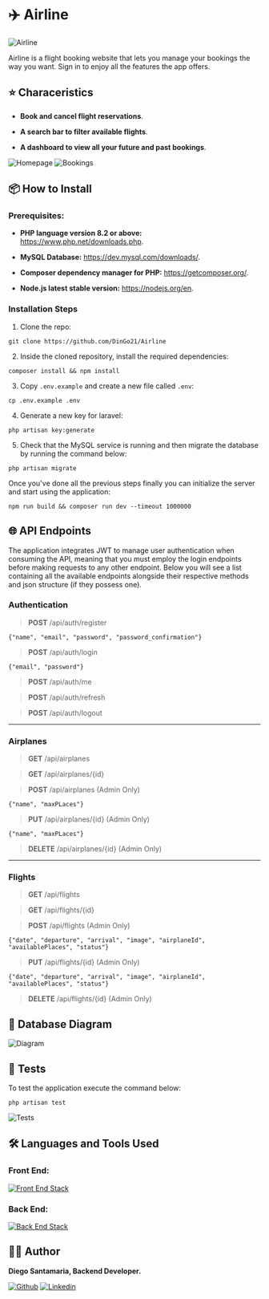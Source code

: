 # ✈️ Airline

![Airline](./public/img/Airline.jpg)

Airline is a flight booking website that lets you manage your bookings the way you want. Sign in to enjoy all the features the app offers.

## ⭐ Characeristics

* __Book and cancel flight reservations__.

* __A search bar to filter available flights__.

* __A dashboard to view all your future and past bookings__.

![Homepage](public/img/homepage.png)
![Bookings](public/img/bookings.png)

## 📦 How to Install

### Prerequisites:

* __PHP language version 8.2 or above:__ https://www.php.net/downloads.php.

* __MySQL Database:__ https://dev.mysql.com/downloads/.

* __Composer dependency manager for PHP:__ https://getcomposer.org/.

* __Node.js latest stable version:__ https://nodejs.org/en.

### Installation Steps

1. Clone the repo:

```
git clone https://github.com/DinGo21/Airline
```

2. Inside the cloned repository, install the required dependencies:

```
composer install && npm install
```

3. Copy `.env.example` and create a new file called `.env`:

```
cp .env.example .env
```

4. Generate a new key for laravel:

```
php artisan key:generate
```

5. Check that the MySQL service is running and then migrate the database by running the command below:

```
php artisan migrate
```

Once you've done all the previous steps finally you can initialize the server and start using the application:

```
npm run build && composer run dev --timeout 1000000
```

## 🌐 API Endpoints

The application integrates JWT to manage user authentication when consuming the API, meaning that you must employ the login endpoints before making requests to any other endpoint. Below you will see a list containing all the available endpoints alongside their respective methods and json structure (if they possess one).

### Authentication

> __POST__ /api/auth/register
```
{"name", "email", "password", "password_confirmation"}
```

> __POST__ /api/auth/login
```
{"email", "password"}
```

> __POST__ /api/auth/me

> __POST__ /api/auth/refresh

> __POST__ /api/auth/logout

---

### Airplanes

> __GET__ /api/airplanes

> __GET__ /api/airplanes/{id}

> __POST__ /api/airplanes (Admin Only)
```
{"name", "maxPLaces"}
```

> __PUT__ /api/airplanes/{id} (Admin Only)
```
{"name", "maxPLaces"}
```

> __DELETE__ /api/airplanes/{id} (Admin Only)

---

### Flights

> __GET__ /api/flights

> __GET__ /api/flights/{id}

> __POST__ /api/flights (Admin Only)
```
{"date", "departure", "arrival", "image", "airplaneId", "availablePlaces", "status"}
```

> __PUT__ /api/flights/{id} (Admin Only)
```
{"date", "departure", "arrival", "image", "airplaneId", "availablePlaces", "status"}
```

> __DELETE__ /api/flights/{id} (Admin Only)

## 🐬 Database Diagram

![Diagram](public/img/database.png)

## 🧪 Tests

To test the application execute the command below:

```
php artisan test
```

![Tests](public/img/tests.png)

## 🛠️ Languages and Tools Used

### Front End:

[![Front End Stack](https://skillicons.dev/icons?i=js,html,css,bootstrap)](https://skillicons.dev)

### Back End:

[![Back End Stack](https://skillicons.dev/icons?i=laravel,php,mysql,nodejs,vite)](https://skillicons.dev)


## 🧑‍💻 Author

__Diego Santamaria, Backend Developer.__

[![Github](https://skillicons.dev/icons?i=github)](https://github.com/DinGo21/)
[![Linkedin](https://skillicons.dev/icons?i=linkedin)](https://www.linkedin.com/in/diegosm21/)

